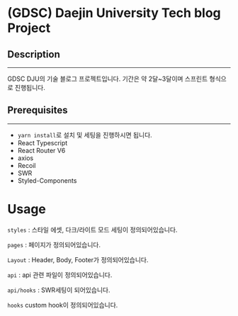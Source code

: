 # (GDSC) Daejin University Tech blog Project

## Description

---
GDSC DJU의 기술 블로그 프로젝트입니다. 
기간은 약 2달~3달이며 스프린트 형식으로 진행됩니다.

## Prerequisites

---
- `yarn install`로 설치 및 세팅을 진행하시면 됩니다.
- React Typescript
- React Router V6
- axios
- Recoil
- SWR
- Styled-Components

# Usage

`styles` : 스타일 에셋, 다크/라이트 모드 세팅이 정의되어있습니다.

`pages` : 페이지가 정의되어있습니다.

`Layout` : Header, Body, Footer가 정의되어있습니다.

`api` : api 관련 파일이 정의되어있습니다.

`api/hooks` : SWR세팅이 되어있습니다.

`hooks` custom hook이 정의되어있습니다.

